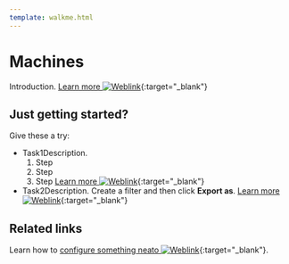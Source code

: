 ```yaml
---
template: walkme.html
---
```


# Machines

Introduction. [Learn more ![Weblink](../img/ico-weblink.gif)](../docpage.md){:target="_blank"}

## Just getting started?

Give these a try:

- Task1Description.
    1. Step
    1. Step
    1. Step
     [Learn more ![Weblink](../img/ico-weblink.gif)](../docpage.md){:target="_blank"}
- Task2Description.
    Create a filter and then click **Export as**. [Learn more ![Weblink](../img/ico-weblink.gif)](../vaas/logging/c-logging-export.md){:target="_blank"}

## Related links

Learn how to [configure something neato ![Weblink](../img/ico-weblink.gif)](../docpage.md){:target="_blank"}.